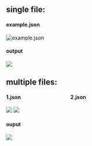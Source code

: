 ## single file:

#### example.json
![example.json](https://i.imgur.com/ti8yeZ6.png)

#### output
![](https://i.imgur.com/A2x9mSl.png)

## multiple files:

#### 1.json &nbsp; &nbsp; &nbsp; &nbsp; &nbsp; &nbsp; &nbsp; &nbsp; &nbsp; &nbsp; &nbsp; &nbsp; &nbsp; &nbsp; &nbsp; &nbsp; &nbsp; &nbsp; &nbsp; &nbsp; 2.json
![](https://i.imgur.com/rtFiC6M.png) ![](https://i.imgur.com/Jvptuez.png)

#### ouput
![](https://i.imgur.com/yureCyh.png)